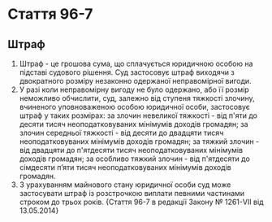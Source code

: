 Cтаття 96-7
====
Штраф
----
1. Штраф - це грошова сума, що сплачується юридичною особою на підставі судового рішення.
Суд застосовує штраф виходячи з двократного розміру незаконно одержаної неправомірної вигоди.
2. У разі коли неправомірну вигоду не було одержано, або її розмір неможливо обчислити, суд, залежно від ступеня тяжкості злочину, вчиненого уповноваженою особою юридичної особи, застосовує штраф у таких розмірах:
за злочин невеликої тяжкості - від п'яти до десяти тисяч неоподатковуваних мінімумів доходів громадян;
за злочин середньої тяжкості - від десяти до двадцяти тисяч неоподатковуваних мінімумів доходів громадян;
за тяжкий злочин - від двадцяти до п'ятдесяти тисяч неоподатковуваних мінімумів доходів громадян;
за особливо тяжкий злочин - від п'ятдесяти до сімдесяти п’яти тисяч неоподатковуваних мінімумів доходів громадян.
3. З урахуванням майнового стану юридичної особи суд може застосувати штраф із розстрочкою виплати певними частинами строком до трьох років.
{Стаття 96-7 в редакції Закону № 1261-VII від 13.05.2014}
